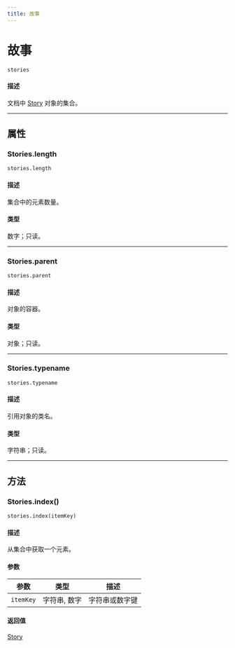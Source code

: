 ```yaml
---
title: 故事
---
```

# 故事

`stories`

#### 描述

文档中 [Story](.././Story) 对象的集合。

---

## 属性

### Stories.length

`stories.length`

#### 描述

集合中的元素数量。

#### 类型

数字；只读。

---

### Stories.parent

`stories.parent`

#### 描述

对象的容器。

#### 类型

对象；只读。

---

### Stories.typename

`stories.typename`

#### 描述

引用对象的类名。

#### 类型

字符串；只读。

---

## 方法

### Stories.index()

`stories.index(itemKey)`

#### 描述

从集合中获取一个元素。

#### 参数

| 参数      | 类型           | 描述               |
| --------- | -------------- | ------------------ |
| `itemKey` | 字符串, 数字   | 字符串或数字键     |

#### 返回值

[Story](.././Story)